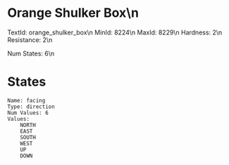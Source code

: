 # Orange Shulker Box\n
TextId: orange_shulker_box\n
MinId: 8224\n
MaxId: 8229\n
Hardness: 2\n
Resistance: 2\n

Num States: 6\n
# States
```
Name: facing
Type: direction
Num Values: 6
Values:
    NORTH
    EAST
    SOUTH
    WEST
    UP
    DOWN
```
